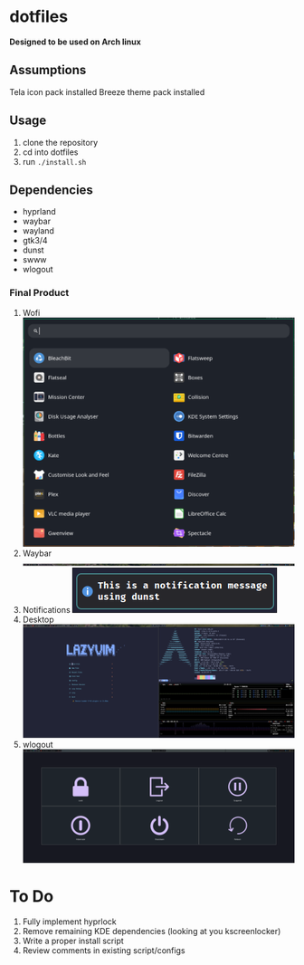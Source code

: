 # dotfiles

**Designed to be used on Arch linux**

## Assumptions
Tela icon pack installed
Breeze theme pack installed


## Usage

1. clone the repository
2. cd into dotfiles
3. run `./install.sh`

## Dependencies
- hyprland
- waybar
- wayland
- gtk3/4
- dunst
- swww
- wlogout

### Final Product

1. Wofi
![wofi](images/wofi.png)
2. Waybar
![waybar](images/waybar.png)
3. Notifications
![dunst](images/dunst.png)
4. Desktop
![hyprland](images/hyprland.png)
5. wlogout
![wlogout](images/wlogout.png)


# To Do
1. Fully implement hyprlock
2. Remove remaining KDE dependencies (looking at you kscreenlocker)
3. Write a proper install script 
4. Review comments in existing script/configs
